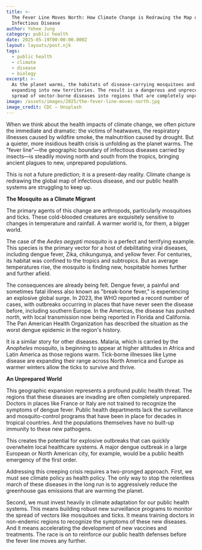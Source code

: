 ```yaml
---
title: >-
  The Fever Line Moves North: How Climate Change is Redrawing the Map of
  Infectious Disease
author: Yehee Jung
category: public health
date: 2025-05-19T00:00:00.000Z
layout: layouts/post.njk
tags:
  - public health
  - climate
  - disease
  - biology
excerpt: >-
  As the planet warms, the habitats of disease-carrying mosquitoes and ticks are
  expanding into new territories. The result is a dangerous and unprecedented
  spread of vector-borne diseases into regions that are completely unprepared.
image: /assets/images/2025/the-fever-line-moves-north.jpg
image_credit: CDC — Unsplash
---
```


When we think about the health impacts of climate change, we often picture the immediate and dramatic: the victims of heatwaves, the respiratory illnesses caused by wildfire smoke, the malnutrition caused by drought. But a quieter, more insidious health crisis is unfolding as the planet warms. The "fever line"—the geographic boundary of infectious diseases carried by insects—is steadily moving north and south from the tropics, bringing ancient plagues to new, unprepared populations.

This is not a future prediction; it is a present-day reality. Climate change is redrawing the global map of infectious disease, and our public health systems are struggling to keep up.

**The Mosquito as a Climate Migrant**

The primary agents of this change are arthropods, particularly mosquitoes and ticks. These cold-blooded creatures are exquisitely sensitive to changes in temperature and rainfall. A warmer world is, for them, a bigger world.

The case of the *Aedes aegypti* mosquito is a perfect and terrifying example. This species is the primary vector for a host of debilitating viral diseases, including dengue fever, Zika, chikungunya, and yellow fever. For centuries, its habitat was confined to the tropics and subtropics. But as average temperatures rise, the mosquito is finding new, hospitable homes further and further afield.

The consequences are already being felt. Dengue fever, a painful and sometimes fatal illness also known as "break-bone fever," is experiencing an explosive global surge. In 2023, the WHO reported a record number of cases, with outbreaks occurring in places that have never seen the disease before, including southern Europe. In the Americas, the disease has pushed north, with local transmission now being reported in Florida and California. The Pan American Health Organization has described the situation as the worst dengue epidemic in the region's history.

It is a similar story for other diseases. Malaria, which is carried by the *Anopheles* mosquito, is beginning to appear at higher altitudes in Africa and Latin America as those regions warm. Tick-borne illnesses like Lyme disease are expanding their range across North America and Europe as warmer winters allow the ticks to survive and thrive.

**An Unprepared World**

This geographic expansion represents a profound public health threat. The regions that these diseases are invading are often completely unprepared. Doctors in places like France or Italy are not trained to recognize the symptoms of dengue fever. Public health departments lack the surveillance and mosquito-control programs that have been in place for decades in tropical countries. And the populations themselves have no built-up immunity to these new pathogens.

This creates the potential for explosive outbreaks that can quickly overwhelm local healthcare systems. A major dengue outbreak in a large European or North American city, for example, would be a public health emergency of the first order.

Addressing this creeping crisis requires a two-pronged approach. First, we must see climate policy as health policy. The only way to stop the relentless march of these diseases in the long run is to aggressively reduce the greenhouse gas emissions that are warming the planet.

Second, we must invest heavily in climate adaptation for our public health systems. This means building robust new surveillance programs to monitor the spread of vectors like mosquitoes and ticks. It means training doctors in non-endemic regions to recognize the symptoms of these new diseases. And it means accelerating the development of new vaccines and treatments. The race is on to reinforce our public health defenses before the fever line moves any further.
